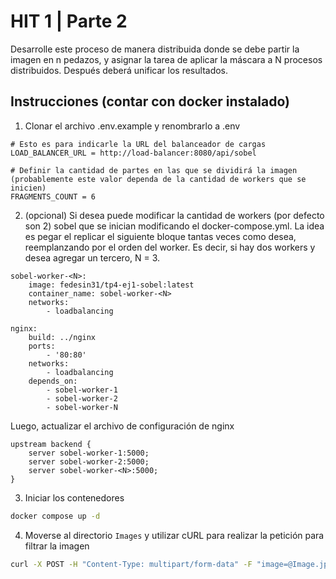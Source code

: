 # HIT 1 | Parte 2

Desarrolle este proceso de manera distribuida donde se debe partir la imagen en n pedazos, y asignar la tarea de aplicar la máscara a N procesos distribuidos. Después deberá unificar los resultados.

## Instrucciones (contar con docker instalado)

1. Clonar el archivo .env.example y renombrarlo a .env

```
# Esto es para indicarle la URL del balanceador de cargas
LOAD_BALANCER_URL = http://load-balancer:8080/api/sobel

# Definir la cantidad de partes en las que se dividirá la imagen (probablemente este valor dependa de la cantidad de workers que se inicien)
FRAGMENTS_COUNT = 6
```

2. (opcional) Si desea puede modificar la cantidad de workers (por defecto son 2) sobel que se inician modificando el docker-compose.yml. La idea es pegar el replicar el siguiente bloque tantas veces como desea, reemplanzando <N> por el orden del worker. Es decir, si hay dos workers y desea agregar un tercero, N = 3.

```
sobel-worker-<N>:
    image: fedesin31/tp4-ej1-sobel:latest
    container_name: sobel-worker-<N>
    networks:
        - loadbalancing

nginx:
    build: ../nginx
    ports:
        - '80:80'
    networks:
        - loadbalancing
    depends_on:
        - sobel-worker-1
        - sobel-worker-2
        - sobel-worker-N
```

Luego, actualizar el archivo de configuración de nginx

```
upstream backend {
    server sobel-worker-1:5000;
    server sobel-worker-2:5000;
    server sobel-worker-<N>:5000;
}
```

3. Iniciar los contenedores

```bash
docker compose up -d
```

4. Moverse al directorio `Images` y utilizar cURL para realizar la petición para filtrar la imagen

```bash
curl -X POST -H "Content-Type: multipart/form-data" -F "image=@Image.jpg" -w '\nTiempo total: %{time_total}s\n' http://localhost:5000/api/sobel --output imagen_procesada.png
```

